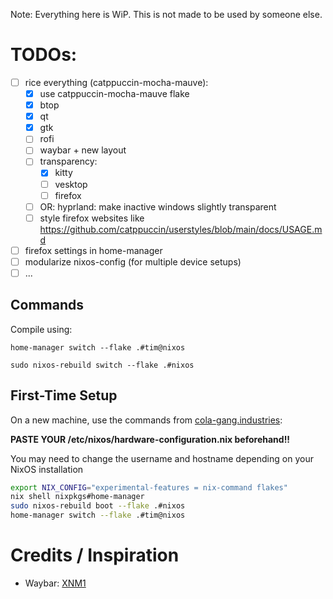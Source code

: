 Note: Everything here is WiP. This is not made to be used by someone else.

# TODOs:

- [ ] rice everything (catppuccin-mocha-mauve):
  - [x] use catppuccin-mocha-mauve flake
  - [x] btop
  - [x] qt
  - [x] gtk
  - [ ] rofi
  - [ ] waybar + new layout
  - [ ] transparency:
    - [x] kitty
    - [ ] vesktop
    - [ ] firefox
  - [ ] OR: hyprland: make inactive windows slightly transparent
  - [ ] style firefox websites like https://github.com/catppuccin/userstyles/blob/main/docs/USAGE.md
- [ ] firefox settings in home-manager
- [ ] modularize nixos-config (for multiple device setups)
- [ ] ...

## Commands

Compile using:

`home-manager switch --flake .#tim@nixos`

`sudo nixos-rebuild switch --flake .#nixos`

## First-Time Setup

On a new machine, use the commands from [cola-gang.industries](https://cola-gang.industries/nixos-for-the-confused-part-i):

**PASTE YOUR /etc/nixos/hardware-configuration.nix beforehand!!**

You may need to change the username and hostname depending on your NixOS installation

```bash
export NIX_CONFIG="experimental-features = nix-command flakes"
nix shell nixpkgs#home-manager
sudo nixos-rebuild boot --flake .#nixos
home-manager switch --flake .#tim@nixos
```

# Credits / Inspiration

- Waybar: [XNM1](https://github.com/XNM1/linux-nixos-hyprland-config-dotfiles?tab=readme-ov-file)

